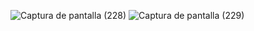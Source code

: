 ![Captura de pantalla (228)](https://github.com/user-attachments/assets/0740a7f1-8614-4f3d-a608-eba1e68aaea5)
![Captura de pantalla (229)](https://github.com/user-attachments/assets/d1c5c380-8f34-457b-8cd2-5a9174ab8b09)

